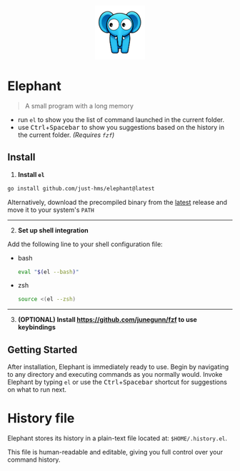 <p align="center">
    <img style="width:8em;" src="./assets/logo.png" alt="elephant-logo">
</p>

# Elephant

> A small program with a long memory

- run `el` to show you the list of command launched in the current folder.
- use <kbd>Ctrl</kbd>+<kbd>Spacebar</kbd> to show you suggestions based on the history in the current folder. _(Requires `fzf`)_

## Install

1. **Install `el`**

```sh
go install github.com/just-hms/elephant@latest
```

Alternatively, download the precompiled binary from the [latest](https://github.com/just-hms/elephant/releases/latest) release and move it to your system's `PATH`

---

2. **Set up shell integration**

Add the following line to your shell configuration file:

- bash

  ```sh
  eval "$(el --bash)"
  ```

- zsh

  ```sh
  source <(el --zsh)
  ```

---

3. **(OPTIONAL) Install https://github.com/junegunn/fzf to use keybindings**

## Getting Started

After installation, Elephant is immediately ready to use. Begin by navigating to any directory and executing commands as you normally would. Invoke Elephant by typing `el` or use the <kbd>Ctrl</kbd>+<kbd>Spacebar</kbd> shortcut for suggestions on what to run next.

# History file

Elephant stores its history in a plain-text file located at: `$HOME/.history.el`.

This file is human-readable and editable, giving you full control over your command history.
